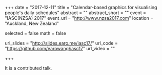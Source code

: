 +++
date = "2017-12-11"
title = "Calendar-based graphics for visualising people's daily schedules"
abstract = ""
abstract_short = ""
event = "IASC(NZSA) 2017"
event_url = "http://www.nzsa2017.com"
location = "Auckland, New Zealand"

selected = false
math = false

url_slides = "http://slides.earo.me/iasc17/"
url_code = "https://github.com/earowang/iasc17"
url_video = ""

+++

It is a contributed talk.
